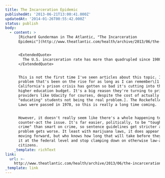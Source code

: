 ```yaml
---
title: The Incarceration Epidemic
publishedAt: '2013-06-21T13:00:41.000Z'
updatedAt: '2014-01-26T00:55:42.000Z'
status: publish
body:
  - content: >
      [Richard Gunderman in The Atlantic, "The Incarceration
      Epidemic"](http://www.theatlantic.com/health/archive/2013/06/the-incarceration-epidemic/277056/):


      <ExtendedQuote>
        The U.S. incarceration rate has more than quadrupled since 1980. It's now the highest in the world, just ahead of Russia and Rwanda. It is estimated that approximately 2.3 million Americans are now behind bars. This is about one-fourth of all the incarcerated people on Earth, though the U.S. represents only one-twentieth of the world's population. When the figures for those under probation and parole are added, about 1 in 18 U.S. men is under some form of monitoring or control. The figure for blacks is 1 in 11.
      </ExtendedQuote>


      This is not the first time I've seen articles about this topic. It's a
      problem that's been on the rise for as long as I can remember\[1.
      California's prison crisis has gotten so bad it's cutting into the state's
      higher education budget. It's a big reason they're turning to private
      providers like Udacity for courses, despite the cost of actually
      "educating" students not being the real problem.]. The Rockefeller Drug
      Laws were passed in 1978, so this is really a long time coming.


      However, it doesn't really seem like there's a whole happening to
      counter-act the issue. It's far easier, politically, to be "tough on
      crime" than smart on crime, so sentence guidelines get stricter and the
      problem gets worse. It least with marijuana laws, it does appear we're
      moving forward, but who knows how long that will take before they legalize
      it at the federal level and stop clamping down on otherwise law-abiding
      citizens.
    _template: richText
link:
  url: >-
    http://www.theatlantic.com/health/archive/2013/06/the-incarceration-epidemic/277056/
_template: link
---
```


